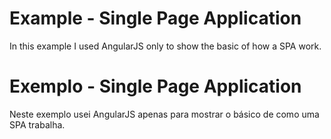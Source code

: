 # Example - Single Page Application

In this example I used AngularJS only to show the basic of how a SPA work.

# Exemplo - Single Page Application

Neste exemplo usei AngularJS apenas para mostrar o básico de como uma SPA trabalha.
